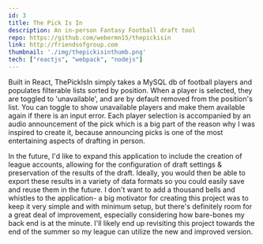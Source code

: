 ```yaml
---
id: 3
title: The Pick Is In
description: An in-person Fantasy Football draft tool
repo: https://github.com/webermn15/thepickisin
link: http://friendsofgroup.com
thumbnail: './img/thepickisinthumb.png'
tech: ["reactjs", "webpack", "nodejs"]
---
```


Built in React, ThePickIsIn simply takes a MySQL db of football players and populates filterable lists sorted by position. When a player is selected, they are toggled to 'unavailable', and are by default removed from the position's list. You can toggle to show unavailable players and make them available again if there is an input error. Each player selection is accompanied by an audio announcement of the pick which is a big part of the reason why I was inspired to create it, because announcing picks is one of the most entertaining aspects of drafting in person.

In the future, I'd like to expand this application to include the creation of league accounts, allowing for the configuration of draft settings & preservation of the results of the draft. Ideally, you would then be able to export these results in a variety of data formats so you could easily save and reuse them in the future. I don't want to add a thousand bells and whistles to the application- a big motivator for creating this project was to keep it very simple and with minimum setup, but there's definitely room for a great deal of improvement, especially considering how bare-bones my back end is at the minute. I'll likely end up revisiting this project towards the end of the summer so my league can utilize the new and improved version.